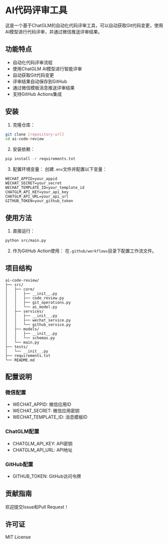 # AI代码评审工具

这是一个基于ChatGLM的自动化代码评审工具，可以自动获取Git代码变更，使用AI模型进行代码评审，并通过微信推送评审结果。

## 功能特点

- 自动化代码评审流程
- 使用ChatGLM AI模型进行智能评审
- 自动获取Git代码变更
- 评审结果自动保存到GitHub
- 通过微信模板消息推送评审结果
- 支持GitHub Actions集成

## 安装

1. 克隆仓库：
```bash
git clone [repository-url]
cd ai-code-review
```

2. 安装依赖：
```bash
pip install -r requirements.txt
```

3. 配置环境变量：
创建`.env`文件并配置以下变量：
```
WECHAT_APPID=your_appid
WECHAT_SECRET=your_secret
WECHAT_TEMPLATE_ID=your_template_id
CHATGLM_API_KEY=your_api_key
CHATGLM_API_URL=your_api_url
GITHUB_TOKEN=your_github_token
```

## 使用方法

1. 直接运行：
```bash
python src/main.py
```

2. 作为GitHub Action使用：
在`.github/workflows`目录下配置工作流文件。

## 项目结构

```
ai-code-review/
├── src/
│   ├── core/
│   │   ├── __init__.py
│   │   ├── code_review.py
│   │   ├── git_operations.py
│   │   └── ai_model.py
│   ├── services/
│   │   ├── __init__.py
│   │   ├── wechat_service.py
│   │   └── github_service.py
│   ├── models/
│   │   ├── __init__.py
│   │   └── schemas.py
│   └── main.py
├── tests/
│   └── __init__.py
├── requirements.txt
└── README.md
```

## 配置说明

### 微信配置
- WECHAT_APPID: 微信应用ID
- WECHAT_SECRET: 微信应用密钥
- WECHAT_TEMPLATE_ID: 消息模板ID

### ChatGLM配置
- CHATGLM_API_KEY: API密钥
- CHATGLM_API_URL: API地址

### GitHub配置
- GITHUB_TOKEN: GitHub访问令牌

## 贡献指南

欢迎提交Issue和Pull Request！

## 许可证

MIT License 